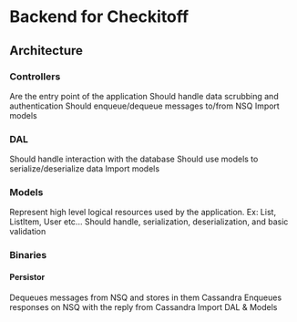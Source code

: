 Backend for Checkitoff
======================

Architecture
------------

### Controllers
Are the entry point of the application
Should handle data scrubbing and authentication
Should enqueue/dequeue messages to/from NSQ
Import models

### DAL
Should handle interaction with the database
Should use models to serialize/deserialize data
Import models

### Models
Represent high level logical resources used by the application. 
Ex: List, ListItem, User etc...
Should handle, serialization, deserialization, and basic validation

### Binaries

#### Persistor
Dequeues messages from NSQ and stores in them Cassandra
Enqueues responses on NSQ with the reply from Cassandra
Import DAL & Models

